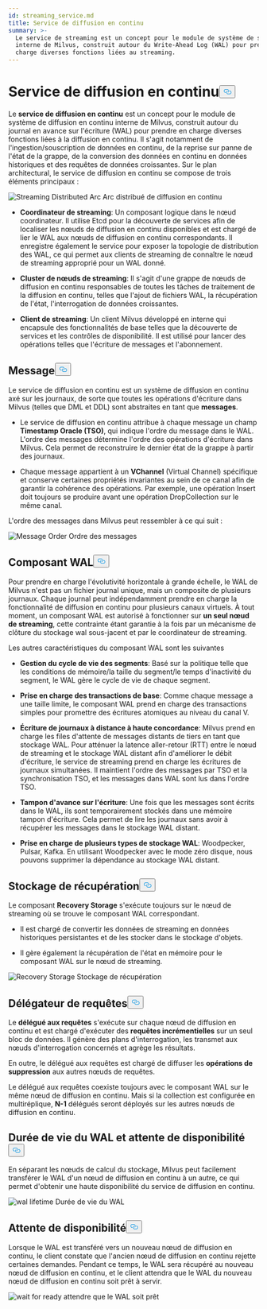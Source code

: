 ```yaml
---
id: streaming_service.md
title: Service de diffusion en continu
summary: >-
  Le service de streaming est un concept pour le module de système de streaming
  interne de Milvus, construit autour du Write-Ahead Log (WAL) pour prendre en
  charge diverses fonctions liées au streaming.
---
```

<h1 id="Streaming-Service" class="common-anchor-header">Service de diffusion en continu<button data-href="#Streaming-Service" class="anchor-icon" translate="no">
      <svg translate="no"
        aria-hidden="true"
        focusable="false"
        height="20"
        version="1.1"
        viewBox="0 0 16 16"
        width="16"
      >
        <path
          fill="#0092E4"
          fill-rule="evenodd"
          d="M4 9h1v1H4c-1.5 0-3-1.69-3-3.5S2.55 3 4 3h4c1.45 0 3 1.69 3 3.5 0 1.41-.91 2.72-2 3.25V8.59c.58-.45 1-1.27 1-2.09C10 5.22 8.98 4 8 4H4c-.98 0-2 1.22-2 2.5S3 9 4 9zm9-3h-1v1h1c1 0 2 1.22 2 2.5S13.98 12 13 12H9c-.98 0-2-1.22-2-2.5 0-.83.42-1.64 1-2.09V6.25c-1.09.53-2 1.84-2 3.25C6 11.31 7.55 13 9 13h4c1.45 0 3-1.69 3-3.5S14.5 6 13 6z"
        ></path>
      </svg>
    </button></h1><p>Le <strong>service de diffusion en continu</strong> est un concept pour le module de système de diffusion en continu interne de Milvus, construit autour du journal en avance sur l'écriture (WAL) pour prendre en charge diverses fonctions liées à la diffusion en continu. Il s'agit notamment de l'ingestion/souscription de données en continu, de la reprise sur panne de l'état de la grappe, de la conversion des données en continu en données historiques et des requêtes de données croissantes. Sur le plan architectural, le service de diffusion en continu se compose de trois éléments principaux :</p>
<p>
  
   <span class="img-wrapper"> <img translate="no" src="/docs/v2.6.x/assets/streaming_distributed_arch.png" alt="Streaming Distributed Arc" class="doc-image" id="streaming-distributed-arc" />
   </span> <span class="img-wrapper"> <span>Arc distribué de diffusion en continu</span> </span></p>
<ul>
<li><p><strong>Coordinateur de streaming</strong>: Un composant logique dans le nœud coordinateur. Il utilise Etcd pour la découverte de services afin de localiser les nœuds de diffusion en continu disponibles et est chargé de lier le WAL aux nœuds de diffusion en continu correspondants. Il enregistre également le service pour exposer la topologie de distribution des WAL, ce qui permet aux clients de streaming de connaître le nœud de streaming approprié pour un WAL donné.</p></li>
<li><p><strong>Cluster de nœuds de streaming</strong>: Il s'agit d'une grappe de nœuds de diffusion en continu responsables de toutes les tâches de traitement de la diffusion en continu, telles que l'ajout de fichiers WAL, la récupération de l'état, l'interrogation de données croissantes.</p></li>
<li><p><strong>Client de streaming</strong>: Un client Milvus développé en interne qui encapsule des fonctionnalités de base telles que la découverte de services et les contrôles de disponibilité. Il est utilisé pour lancer des opérations telles que l'écriture de messages et l'abonnement.</p></li>
</ul>
<h2 id="Message" class="common-anchor-header">Message<button data-href="#Message" class="anchor-icon" translate="no">
      <svg translate="no"
        aria-hidden="true"
        focusable="false"
        height="20"
        version="1.1"
        viewBox="0 0 16 16"
        width="16"
      >
        <path
          fill="#0092E4"
          fill-rule="evenodd"
          d="M4 9h1v1H4c-1.5 0-3-1.69-3-3.5S2.55 3 4 3h4c1.45 0 3 1.69 3 3.5 0 1.41-.91 2.72-2 3.25V8.59c.58-.45 1-1.27 1-2.09C10 5.22 8.98 4 8 4H4c-.98 0-2 1.22-2 2.5S3 9 4 9zm9-3h-1v1h1c1 0 2 1.22 2 2.5S13.98 12 13 12H9c-.98 0-2-1.22-2-2.5 0-.83.42-1.64 1-2.09V6.25c-1.09.53-2 1.84-2 3.25C6 11.31 7.55 13 9 13h4c1.45 0 3-1.69 3-3.5S14.5 6 13 6z"
        ></path>
      </svg>
    </button></h2><p>Le service de diffusion en continu est un système de diffusion en continu axé sur les journaux, de sorte que toutes les opérations d'écriture dans Milvus (telles que DML et DDL) sont abstraites en tant que <strong>messages</strong>.</p>
<ul>
<li><p>Le service de diffusion en continu attribue à chaque message un champ <strong>Timestamp Oracle (TSO)</strong>, qui indique l'ordre du message dans le WAL. L'ordre des messages détermine l'ordre des opérations d'écriture dans Milvus. Cela permet de reconstruire le dernier état de la grappe à partir des journaux.</p></li>
<li><p>Chaque message appartient à un <strong>VChannel</strong> (Virtual Channel) spécifique et conserve certaines propriétés invariantes au sein de ce canal afin de garantir la cohérence des opérations. Par exemple, une opération Insert doit toujours se produire avant une opération DropCollection sur le même canal.</p></li>
</ul>
<p>L'ordre des messages dans Milvus peut ressembler à ce qui suit :</p>
<p>
  
   <span class="img-wrapper"> <img translate="no" src="/docs/v2.6.x/assets/message_order.png" alt="Message Order" class="doc-image" id="message-order" />
   </span> <span class="img-wrapper"> <span>Ordre des messages</span> </span></p>
<h2 id="WAL-Component" class="common-anchor-header">Composant WAL<button data-href="#WAL-Component" class="anchor-icon" translate="no">
      <svg translate="no"
        aria-hidden="true"
        focusable="false"
        height="20"
        version="1.1"
        viewBox="0 0 16 16"
        width="16"
      >
        <path
          fill="#0092E4"
          fill-rule="evenodd"
          d="M4 9h1v1H4c-1.5 0-3-1.69-3-3.5S2.55 3 4 3h4c1.45 0 3 1.69 3 3.5 0 1.41-.91 2.72-2 3.25V8.59c.58-.45 1-1.27 1-2.09C10 5.22 8.98 4 8 4H4c-.98 0-2 1.22-2 2.5S3 9 4 9zm9-3h-1v1h1c1 0 2 1.22 2 2.5S13.98 12 13 12H9c-.98 0-2-1.22-2-2.5 0-.83.42-1.64 1-2.09V6.25c-1.09.53-2 1.84-2 3.25C6 11.31 7.55 13 9 13h4c1.45 0 3-1.69 3-3.5S14.5 6 13 6z"
        ></path>
      </svg>
    </button></h2><p>Pour prendre en charge l'évolutivité horizontale à grande échelle, le WAL de Milvus n'est pas un fichier journal unique, mais un composite de plusieurs journaux. Chaque journal peut indépendamment prendre en charge la fonctionnalité de diffusion en continu pour plusieurs canaux virtuels. À tout moment, un composant WAL est autorisé à fonctionner sur <strong>un seul nœud de streaming</strong>, cette contrainte étant garantie à la fois par un mécanisme de clôture du stockage wal sous-jacent et par le coordinateur de streaming.</p>
<p>Les autres caractéristiques du composant WAL sont les suivantes</p>
<ul>
<li><p><strong>Gestion du cycle de vie des segments</strong>: Basé sur la politique telle que les conditions de mémoire/la taille du segment/le temps d'inactivité du segment, le WAL gère le cycle de vie de chaque segment.</p></li>
<li><p><strong>Prise en charge des transactions de base</strong>: Comme chaque message a une taille limite, le composant WAL prend en charge des transactions simples pour promettre des écritures atomiques au niveau du canal V.</p></li>
<li><p><strong>Écriture de journaux à distance à haute concordance</strong>: Milvus prend en charge les files d'attente de messages distants de tiers en tant que stockage WAL. Pour atténuer la latence aller-retour (RTT) entre le nœud de streaming et le stockage WAL distant afin d'améliorer le débit d'écriture, le service de streaming prend en charge les écritures de journaux simultanées. Il maintient l'ordre des messages par TSO et la synchronisation TSO, et les messages dans WAL sont lus dans l'ordre TSO.</p></li>
<li><p><strong>Tampon d'avance sur l'écriture</strong>: Une fois que les messages sont écrits dans le WAL, ils sont temporairement stockés dans une mémoire tampon d'écriture. Cela permet de lire les journaux sans avoir à récupérer les messages dans le stockage WAL distant.</p></li>
<li><p><strong>Prise en charge de plusieurs types de stockage WAL</strong>: Woodpecker, Pulsar, Kafka. En utilisant Woodpecker avec le mode zéro disque, nous pouvons supprimer la dépendance au stockage WAL distant.</p></li>
</ul>
<h2 id="Recovery-Storage" class="common-anchor-header">Stockage de récupération<button data-href="#Recovery-Storage" class="anchor-icon" translate="no">
      <svg translate="no"
        aria-hidden="true"
        focusable="false"
        height="20"
        version="1.1"
        viewBox="0 0 16 16"
        width="16"
      >
        <path
          fill="#0092E4"
          fill-rule="evenodd"
          d="M4 9h1v1H4c-1.5 0-3-1.69-3-3.5S2.55 3 4 3h4c1.45 0 3 1.69 3 3.5 0 1.41-.91 2.72-2 3.25V8.59c.58-.45 1-1.27 1-2.09C10 5.22 8.98 4 8 4H4c-.98 0-2 1.22-2 2.5S3 9 4 9zm9-3h-1v1h1c1 0 2 1.22 2 2.5S13.98 12 13 12H9c-.98 0-2-1.22-2-2.5 0-.83.42-1.64 1-2.09V6.25c-1.09.53-2 1.84-2 3.25C6 11.31 7.55 13 9 13h4c1.45 0 3-1.69 3-3.5S14.5 6 13 6z"
        ></path>
      </svg>
    </button></h2><p>Le composant <strong>Recovery Storage</strong> s'exécute toujours sur le nœud de streaming où se trouve le composant WAL correspondant.</p>
<ul>
<li><p>Il est chargé de convertir les données de streaming en données historiques persistantes et de les stocker dans le stockage d'objets.</p></li>
<li><p>Il gère également la récupération de l'état en mémoire pour le composant WAL sur le nœud de streaming.</p></li>
</ul>
<p>
  
   <span class="img-wrapper"> <img translate="no" src="/docs/v2.6.x/assets/recovery_storage.png" alt="Recovery Storage" class="doc-image" id="recovery-storage" />
   </span> <span class="img-wrapper"> <span>Stockage de récupération</span> </span></p>
<h2 id="Query-Delegator" class="common-anchor-header">Délégateur de requêtes<button data-href="#Query-Delegator" class="anchor-icon" translate="no">
      <svg translate="no"
        aria-hidden="true"
        focusable="false"
        height="20"
        version="1.1"
        viewBox="0 0 16 16"
        width="16"
      >
        <path
          fill="#0092E4"
          fill-rule="evenodd"
          d="M4 9h1v1H4c-1.5 0-3-1.69-3-3.5S2.55 3 4 3h4c1.45 0 3 1.69 3 3.5 0 1.41-.91 2.72-2 3.25V8.59c.58-.45 1-1.27 1-2.09C10 5.22 8.98 4 8 4H4c-.98 0-2 1.22-2 2.5S3 9 4 9zm9-3h-1v1h1c1 0 2 1.22 2 2.5S13.98 12 13 12H9c-.98 0-2-1.22-2-2.5 0-.83.42-1.64 1-2.09V6.25c-1.09.53-2 1.84-2 3.25C6 11.31 7.55 13 9 13h4c1.45 0 3-1.69 3-3.5S14.5 6 13 6z"
        ></path>
      </svg>
    </button></h2><p>Le <strong>délégué aux requêtes</strong> s'exécute sur chaque nœud de diffusion en continu et est chargé d'exécuter des <strong>requêtes incrémentielles</strong> sur un seul bloc de données. Il génère des plans d'interrogation, les transmet aux nœuds d'interrogation concernés et agrège les résultats.</p>
<p>En outre, le délégué aux requêtes est chargé de diffuser les <strong>opérations de suppression</strong> aux autres nœuds de requêtes.</p>
<p>Le délégué aux requêtes coexiste toujours avec le composant WAL sur le même nœud de diffusion en continu. Mais si la collection est configurée en multiréplique, <strong>N-1</strong> délégués seront déployés sur les autres nœuds de diffusion en continu.</p>
<h2 id="WAL-Lifetime-and-Wait-for-Ready" class="common-anchor-header">Durée de vie du WAL et attente de disponibilité<button data-href="#WAL-Lifetime-and-Wait-for-Ready" class="anchor-icon" translate="no">
      <svg translate="no"
        aria-hidden="true"
        focusable="false"
        height="20"
        version="1.1"
        viewBox="0 0 16 16"
        width="16"
      >
        <path
          fill="#0092E4"
          fill-rule="evenodd"
          d="M4 9h1v1H4c-1.5 0-3-1.69-3-3.5S2.55 3 4 3h4c1.45 0 3 1.69 3 3.5 0 1.41-.91 2.72-2 3.25V8.59c.58-.45 1-1.27 1-2.09C10 5.22 8.98 4 8 4H4c-.98 0-2 1.22-2 2.5S3 9 4 9zm9-3h-1v1h1c1 0 2 1.22 2 2.5S13.98 12 13 12H9c-.98 0-2-1.22-2-2.5 0-.83.42-1.64 1-2.09V6.25c-1.09.53-2 1.84-2 3.25C6 11.31 7.55 13 9 13h4c1.45 0 3-1.69 3-3.5S14.5 6 13 6z"
        ></path>
      </svg>
    </button></h2><p>En séparant les nœuds de calcul du stockage, Milvus peut facilement transférer le WAL d'un nœud de diffusion en continu à un autre, ce qui permet d'obtenir une haute disponibilité du service de diffusion en continu.</p>
<p>
  
   <span class="img-wrapper"> <img translate="no" src="/docs/v2.6.x/assets/wal_lifetime.png" alt="wal lifetime" class="doc-image" id="wal-lifetime" />
   </span> <span class="img-wrapper"> <span>Durée de vie du WAL</span> </span></p>
<h2 id="Wait-for-Ready" class="common-anchor-header">Attente de disponibilité<button data-href="#Wait-for-Ready" class="anchor-icon" translate="no">
      <svg translate="no"
        aria-hidden="true"
        focusable="false"
        height="20"
        version="1.1"
        viewBox="0 0 16 16"
        width="16"
      >
        <path
          fill="#0092E4"
          fill-rule="evenodd"
          d="M4 9h1v1H4c-1.5 0-3-1.69-3-3.5S2.55 3 4 3h4c1.45 0 3 1.69 3 3.5 0 1.41-.91 2.72-2 3.25V8.59c.58-.45 1-1.27 1-2.09C10 5.22 8.98 4 8 4H4c-.98 0-2 1.22-2 2.5S3 9 4 9zm9-3h-1v1h1c1 0 2 1.22 2 2.5S13.98 12 13 12H9c-.98 0-2-1.22-2-2.5 0-.83.42-1.64 1-2.09V6.25c-1.09.53-2 1.84-2 3.25C6 11.31 7.55 13 9 13h4c1.45 0 3-1.69 3-3.5S14.5 6 13 6z"
        ></path>
      </svg>
    </button></h2><p>Lorsque le WAL est transféré vers un nouveau nœud de diffusion en continu, le client constate que l'ancien nœud de diffusion en continu rejette certaines demandes. Pendant ce temps, le WAL sera récupéré au nouveau nœud de diffusion en continu, et le client attendra que le WAL du nouveau nœud de diffusion en continu soit prêt à servir.</p>
<p>
  
   <span class="img-wrapper"> <img translate="no" src="/docs/v2.6.x/assets/streaming_wait_for_ready.png" alt="wait for ready" class="doc-image" id="wait-for-ready" />
   </span> <span class="img-wrapper"> <span>attendre que le</span> </span>WAL <span class="img-wrapper"> <span>soit prêt</span> </span></p>
